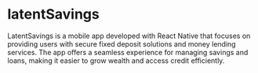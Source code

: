# latentSavings
LatentSavings is a mobile app developed with React Native that focuses on providing users with secure fixed deposit solutions and money lending services. The app offers a seamless experience for managing savings and loans, making it easier to grow wealth and access credit efficiently.

